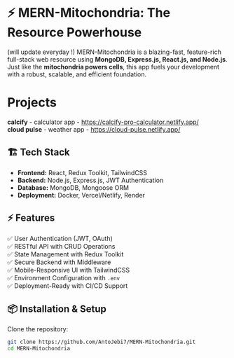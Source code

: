 # ⚡ MERN-Mitochondria: The Resource Powerhouse
(will update everyday !)
MERN-Mitochondria is a blazing-fast, feature-rich full-stack web resource using **MongoDB, Express.js, React.js, and Node.js**. Just like the **mitochondria powers cells**, this app fuels your development with a robust, scalable, and efficient foundation.  
# Projects
 **calcify** - calculator app - https://calcify-pro-calculator.netlify.app/  
**cloud pulse** - weather app - https://cloud-pulse.netlify.app/
## 🏗 Tech Stack  
- **Frontend:** React, Redux Toolkit, TailwindCSS  
- **Backend:** Node.js, Express.js, JWT Authentication  
- **Database:** MongoDB, Mongoose ORM  
- **Deployment:** Docker, Vercel/Netlify, Render  

## ⚡ Features  
✅ User Authentication (JWT, OAuth)  
✅ RESTful API with CRUD Operations  
✅ State Management with Redux Toolkit  
✅ Secure Backend with Middleware  
✅ Mobile-Responsive UI with TailwindCSS  
✅ Environment Configuration with `.env`  
✅ Deployment-Ready with CI/CD Support  

## 📦 Installation & Setup  

Clone the repository:  
```bash
git clone https://github.com/AntoJebi7/MERN-Mitochondria.git
cd MERN-Mitochondria
